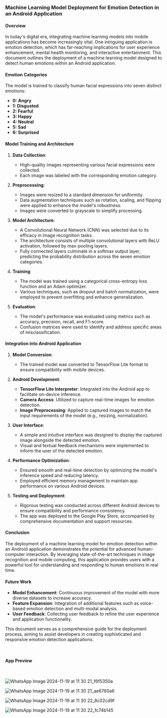 ### Machine Learning Model Deployment for Emotion Detection in an Android Application

#### Overview
In today's digital era, integrating machine learning models into mobile applications has become increasingly vital. One intriguing application is emotion detection, which has far-reaching implications for user experience enhancement, mental health monitoring, and interactive entertainment. This document outlines the deployment of a machine learning model designed to detect human emotions within an Android application.

#### Emotion Categories
The model is trained to classify human facial expressions into seven distinct emotions:
- **0: Angry**
- **1: Disgusted**
- **2: Fearful**
- **3: Happy**
- **4: Neutral**
- **5: Sad**
- **6: Surprised**

#### Model Training and Architecture
1. **Data Collection**:
   - High-quality images representing various facial expressions were collected.
   - Each image was labeled with the corresponding emotion category.

2. **Preprocessing**:
   - Images were resized to a standard dimension for uniformity.
   - Data augmentation techniques such as rotation, scaling, and flipping were applied to enhance the model's robustness.
   - Images were converted to grayscale to simplify processing.

3. **Model Architecture**:
   - A Convolutional Neural Network (CNN) was selected due to its efficacy in image recognition tasks.
   - The architecture consists of multiple convolutional layers with ReLU activation, followed by max-pooling layers.
   - Fully connected layers culminate in a softmax output layer, predicting the probability distribution across the seven emotion categories.

4. **Training**:
   - The model was trained using a categorical cross-entropy loss function and an Adam optimizer.
   - Various techniques, such as dropout and batch normalization, were employed to prevent overfitting and enhance generalization.

5. **Evaluation**:
   - The model's performance was evaluated using metrics such as accuracy, precision, recall, and F1-score.
   - Confusion matrices were used to identify and address specific areas of misclassification.

#### Integration into Android Application

1. **Model Conversion**:
   - The trained model was converted to TensorFlow Lite format to ensure compatibility with mobile devices.

2. **Android Development**:
   - **TensorFlow Lite Interpreter**: Integrated into the Android app to facilitate on-device inference.
   - **Camera Access**: Utilized to capture real-time images for emotion detection.
   - **Image Preprocessing**: Applied to captured images to match the input requirements of the model (e.g., resizing, normalization).

3. **User Interface**:
   - A simple and intuitive interface was designed to display the captured image alongside the detected emotion.
   - Visual and textual feedback mechanisms were implemented to inform the user of the detected emotion.

4. **Performance Optimization**:
   - Ensured smooth and real-time detection by optimizing the model's inference speed and reducing latency.
   - Employed efficient memory management to maintain app performance on various Android devices.

5. **Testing and Deployment**:
   - Rigorous testing was conducted across different Android devices to ensure compatibility and performance consistency.
   - The app was deployed to the Google Play Store, accompanied by comprehensive documentation and support resources.

#### Conclusion
The deployment of a machine learning model for emotion detection within an Android application demonstrates the potential for advanced human-computer interaction. By leveraging state-of-the-art techniques in image recognition and mobile computing, this application provides users with a powerful tool for understanding and responding to human emotions in real time.

#### Future Work
- **Model Enhancement**: Continuous improvement of the model with more diverse datasets to increase accuracy.
- **Feature Expansion**: Integration of additional features such as voice-based emotion detection and multi-modal analysis.
- **User Feedback**: Collecting user feedback to refine the user experience and application functionality.

This document serves as a comprehensive guide for the deployment process, aiming to assist developers in creating sophisticated and responsive emotion detection applications.

<br>
<h4>App Preview</h4><br>

![WhatsApp Image 2024-11-19 at 11 30 21_f6f5350a](https://github.com/user-attachments/assets/47630e4c-921b-4bd9-9a22-4277a4c4f4a4)<br>

![WhatsApp Image 2024-11-19 at 11 30 21_ae6760a6](https://github.com/user-attachments/assets/be95a5b4-a90f-41a4-8e3f-b9a57b062755)<br>

![WhatsApp Image 2024-11-19 at 11 30 22_8c02cd9f](https://github.com/user-attachments/assets/3564a0a6-1c55-45c6-96f5-f8b16083e8c1)<br>

![WhatsApp Image 2024-11-19 at 11 30 22_fc74b145](https://github.com/user-attachments/assets/af8e6308-af1f-47de-8b0f-31ca61b0dec7)<br>





